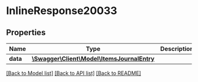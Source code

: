 # InlineResponse20033

## Properties
Name | Type | Description | Notes
------------ | ------------- | ------------- | -------------
**data** | [**\Swagger\Client\Model\ItemsJournalEntry**](ItemsJournalEntry.md) |  | [optional] 

[[Back to Model list]](../../README.md#documentation-for-models) [[Back to API list]](../../README.md#documentation-for-api-endpoints) [[Back to README]](../../README.md)

